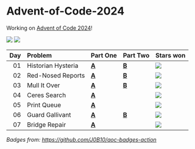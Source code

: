 # Advent-of-Code-2024

Working on [Advent of Code 2024](https://adventofcode.com/2024/)!

![](https://img.shields.io/badge/days%20completed-7-red) ![](https://img.shields.io/badge/stars%20⭐-11-yellow)

| Day | Problem            | Part One              | Part Two             | Stars won                                            |
|----:|:-------------------|:----------------------|:---------------------|:------------------------------------------------------|
|  01 | Historian Hysteria | [**A**](01/day1.sh)   | [**B**](01/day1.sh)  | ![](https://img.shields.io/badge/stars%20⭐-2-yellow) |
|  02 | Red-Nosed Reports  | [**A**](02/day2.sh)   | [**B**](02/day2.py)  | ![](https://img.shields.io/badge/stars%20⭐-2-yellow) |
|  03 | Mull It Over       | [**A**](03/day3.sh)   | [**B**](03/day3.sh)  | ![](https://img.shields.io/badge/stars%20⭐-2-yellow) |
|  04 | Ceres Search       | [**A**](04/day4.sh)   |                      | ![](https://img.shields.io/badge/stars%20⭐-1-yellow) |
|  05 | Print Queue        | [**A**](05/day5.sh)   |                      | ![](https://img.shields.io/badge/stars%20⭐-1-yellow) |
|  06 | Guard Gallivant    | [**A**](06/day6.sh)   | [**B**](06/day6b.sh) | ![](https://img.shields.io/badge/stars%20⭐-2-yellow) |
|  07 | Bridge Repair      | [**A**](07/day7.sh)   |                      | ![](https://img.shields.io/badge/stars%20⭐-1-yellow) |

*Badges from: https://github.com/J0B10/aoc-badges-action*
